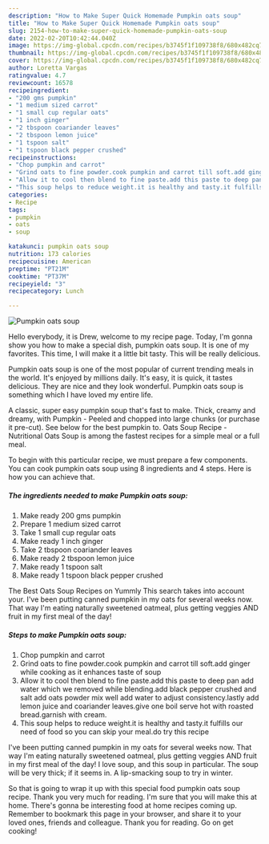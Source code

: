 ```yaml
---
description: "How to Make Super Quick Homemade Pumpkin oats soup"
title: "How to Make Super Quick Homemade Pumpkin oats soup"
slug: 2154-how-to-make-super-quick-homemade-pumpkin-oats-soup
date: 2022-02-20T10:42:44.040Z
image: https://img-global.cpcdn.com/recipes/b3745f1f109738f8/680x482cq70/pumpkin-oats-soup-recipe-main-photo.jpg
thumbnail: https://img-global.cpcdn.com/recipes/b3745f1f109738f8/680x482cq70/pumpkin-oats-soup-recipe-main-photo.jpg
cover: https://img-global.cpcdn.com/recipes/b3745f1f109738f8/680x482cq70/pumpkin-oats-soup-recipe-main-photo.jpg
author: Loretta Vargas
ratingvalue: 4.7
reviewcount: 16578
recipeingredient:
- "200 gms pumpkin"
- "1 medium sized carrot"
- "1 small cup regular oats"
- "1 inch ginger"
- "2 tbspoon coariander leaves"
- "2 tbspoon lemon juice"
- "1 tspoon salt"
- "1 tspoon black pepper crushed"
recipeinstructions:
- "Chop pumpkin and carrot"
- "Grind oats to fine powder.cook pumpkin and carrot till soft.add ginger while cooking as it enhances taste of soup"
- "Allow it to cool then blend to fine paste.add this paste to deep pan add water which we removed while blending.add black pepper crushed and salt add oats powder mix well add water to adjust consistency.lastly add lemon juice and coariander leaves.give one boil serve hot with roasted bread.garnish with cream."
- "This soup helps to reduce weight.it is healthy and tasty.it fulfills our need of food so you can skip your meal.do try this recipe"
categories:
- Recipe
tags:
- pumpkin
- oats
- soup

katakunci: pumpkin oats soup 
nutrition: 173 calories
recipecuisine: American
preptime: "PT21M"
cooktime: "PT37M"
recipeyield: "3"
recipecategory: Lunch

---
```



![Pumpkin oats soup](https://img-global.cpcdn.com/recipes/b3745f1f109738f8/680x482cq70/pumpkin-oats-soup-recipe-main-photo.jpg)

Hello everybody, it is Drew, welcome to my recipe page. Today, I'm gonna show you how to make a special dish, pumpkin oats soup. It is one of my favorites. This time, I will make it a little bit tasty. This will be really delicious.

Pumpkin oats soup is one of the most popular of current trending meals in the world. It's enjoyed by millions daily. It's easy, it is quick, it tastes delicious. They are nice and they look wonderful. Pumpkin oats soup is something which I have loved my entire life.

A classic, super easy pumpkin soup that's fast to make. Thick, creamy and dreamy, with Pumpkin - Peeled and chopped into large chunks (or purchase it pre-cut). See below for the best pumpkin to. Oats Soup Recipe - Nutritional Oats Soup is among the fastest recipes for a simple meal or a full meal.


To begin with this particular recipe, we must prepare a few components. You can cook pumpkin oats soup using 8 ingredients and 4 steps. Here is how you can achieve that.

<!--inarticleads1-->

##### The ingredients needed to make Pumpkin oats soup:

1. Make ready 200 gms pumpkin
1. Prepare 1 medium sized carrot
1. Take 1 small cup regular oats
1. Make ready 1 inch ginger
1. Take 2 tbspoon coariander leaves
1. Make ready 2 tbspoon lemon juice
1. Make ready 1 tspoon salt
1. Make ready 1 tspoon black pepper crushed


The Best Oats Soup Recipes on Yummly This search takes into account your. I've been putting canned pumpkin in my oats for several weeks now. That way I'm eating naturally sweetened oatmeal, plus getting veggies AND fruit in my first meal of the day! 

<!--inarticleads2-->

##### Steps to make Pumpkin oats soup:

1. Chop pumpkin and carrot
1. Grind oats to fine powder.cook pumpkin and carrot till soft.add ginger while cooking as it enhances taste of soup
1. Allow it to cool then blend to fine paste.add this paste to deep pan add water which we removed while blending.add black pepper crushed and salt add oats powder mix well add water to adjust consistency.lastly add lemon juice and coariander leaves.give one boil serve hot with roasted bread.garnish with cream.
1. This soup helps to reduce weight.it is healthy and tasty.it fulfills our need of food so you can skip your meal.do try this recipe


I've been putting canned pumpkin in my oats for several weeks now. That way I'm eating naturally sweetened oatmeal, plus getting veggies AND fruit in my first meal of the day! I love soup, and this soup in particular. The soup will be very thick; if it seems in. A lip-smacking soup to try in winter. 

So that is going to wrap it up with this special food pumpkin oats soup recipe. Thank you very much for reading. I'm sure that you will make this at home. There's gonna be interesting food at home recipes coming up. Remember to bookmark this page in your browser, and share it to your loved ones, friends and colleague. Thank you for reading. Go on get cooking!
